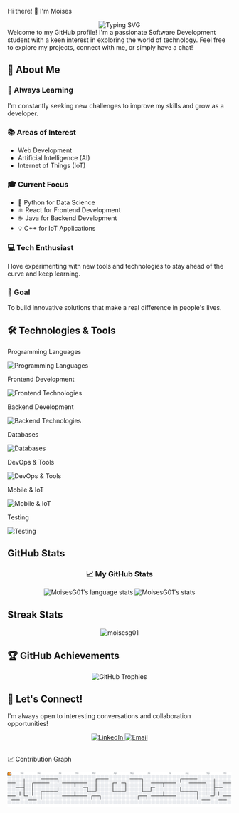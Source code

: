 Hi there! 👋 I'm Moises
<div align="center">
  <img src="https://readme-typing-svg.herokuapp.com?font=Fira+Code&pause=1000&color=36BCF7&center=true&vCenter=true&width=435&lines=Software+Development+Student;Full+Stack+Developer;Always+Learning+New+Things;Tech+Enthusiast" alt="Typing SVG" />
</div>
Welcome to my GitHub profile! I'm a passionate Software Development student with a keen interest in exploring the world of technology. Feel free to explore my projects, connect with me, or simply have a chat!

## 🚀 About Me

### 🌱 Always Learning  
I'm constantly seeking new challenges to improve my skills and grow as a developer.

### 📚 Areas of Interest  
- Web Development  
- Artificial Intelligence (AI)  
- Internet of Things (IoT)

### 🎓 Current Focus  
- 🐍 Python for Data Science  
- ⚛️ React for Frontend Development  
- ☕ Java for Backend Development  
- 💡 C++ for IoT Applications

### 💻 Tech Enthusiast  
I love experimenting with new tools and technologies to stay ahead of the curve and keep learning.

### 🎯 Goal  
To build innovative solutions that make a real difference in people's lives.



## 🛠️ Technologies & Tools
Programming Languages
<p align="left">
  <img src="https://skillicons.dev/icons?i=python,java,cpp,c,javascript,typescript,kotlin" alt="Programming Languages" />
</p>
Frontend Development
<p align="left">
  <img src="https://skillicons.dev/icons?i=react,html,css,bootstrap,tailwind,figma" alt="Frontend Technologies" />
</p>
Backend Development
<p align="left">
  <img src="https://skillicons.dev/icons?i=nodejs,express,spring" alt="Backend Technologies" />
</p>
Databases
<p align="left">
  <img src="https://skillicons.dev/icons?i=mongodb,mysql,postgresql,sqlite,redis" alt="Databases" />
</p>
DevOps & Tools
<p align="left">
  <img src="https://skillicons.dev/icons?i=docker,aws,git,postman,grafana,elasticsearch" alt="DevOps & Tools" />
</p>
Mobile & IoT
<p align="left">
  <img src="https://skillicons.dev/icons?i=android,arduino" alt="Mobile & IoT" />
</p>
Testing
<p align="left">
  <img src="https://skillicons.dev/icons?i=jest" alt="Testing" />
</p>

## GitHub Stats

<div align="center">
  <h3> &#x1f4c8; My GitHub Stats </h3>
  <img width="325em" src="https://github-readme-stats-sigma-five.vercel.app/api/top-langs/?username=MoisesG01&layout=compact&theme=dark&count_private=true&hide_border=true" alt="MoisesG01's language stats"/>
  <img width="400em" src="https://github-readme-stats-sigma-five.vercel.app/api?username=MoisesG01&theme=dark&show_icons=true&count_private=true&hide_border=true" alt="MoisesG01's stats"/>
</div>

## Streak Stats

<p align="center">
  <img align="center" src="https://github-readme-streak-stats.herokuapp.com/?user=moisesg01&" alt="moisesg01"/>
</p>


## 🏆 GitHub Achievements
<div align="center">
  <img src="https://github-profile-trophy.vercel.app/?username=MoisesG01&theme=tokyonight&column=4&margin-w=15&margin-h=15&no-frame=true" alt="GitHub Trophies" />
</div>

## 🤝 Let's Connect!
I'm always open to interesting conversations and collaboration opportunities!
<div align="center">
  <a href="https://www.linkedin.com/in/moisesgonçalves" target="_blank">
    <img src="https://img.shields.io/badge/LinkedIn-0077B5?style=for-the-badge&logo=linkedin&logoColor=white" alt="LinkedIn"/>
  </a>
  <a href="mailto:moises_goncalves@outlook.com.br.com" target="_blank">
    <img src="https://img.shields.io/badge/Email-D14836?style=for-the-badge&logo=gmail&logoColor=white" alt="Email"/>
  </a>
</div>

<br/>

📈 Contribution Graph
<div align="center">
  <picture>
    <source media="(prefers-color-scheme: dark)" srcset="https://raw.githubusercontent.com/MoisesG01/MoisesG01/output/pacman-contribution-graph-dark.svg">
    <source media="(prefers-color-scheme: light)" srcset="https://raw.githubusercontent.com/MoisesG01/MoisesG01/output/pacman-contribution-graph.svg">
    <img alt="Pacman Contribution Graph" src="https://raw.githubusercontent.com/MoisesG01/MoisesG01/output/pacman-contribution-graph.svg">
  </picture>
</div>
